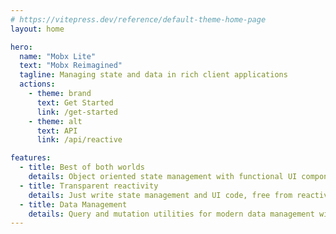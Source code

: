 ```yaml
---
# https://vitepress.dev/reference/default-theme-home-page
layout: home

hero:
  name: "Mobx Lite"
  text: "Mobx Reimagined"
  tagline: Managing state and data in rich client applications
  actions:
    - theme: brand
      text: Get Started
      link: /get-started
    - theme: alt
      text: API
      link: /api/reactive

features:
  - title: Best of both worlds
    details: Object oriented state management with functional UI components
  - title: Transparent reactivity
    details: Just write state management and UI code, free from reactivity boilerplate
  - title: Data Management
    details: Query and mutation utilities for modern data management with React
---
```

